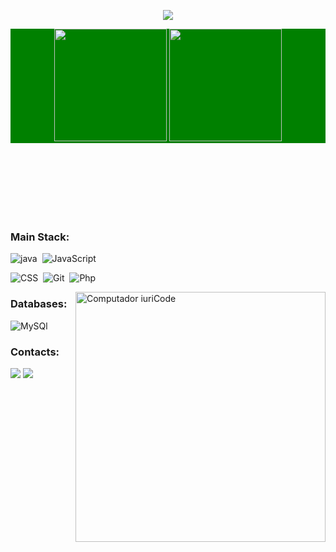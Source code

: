 

<p align='center'>
    <img src="https://capsule-render.vercel.app/api?type=waving&color=auto&height=300&section=header&text=Eduarda%20Dias&fontSize=90&animation=fadeIn&fontAlignY=38&desc=Dev%20em%20Desenvolvimento%20:)&descAlignY=51&descAlign=62"/>
</p>

<div  align="center" style="margin-bottom:100px; background: green;">
 <img height="180em" src="https://github-readme-stats.vercel.app/api?username=Diaseduarda01&show_icons=true&theme=tokyonight"/>
    <img height="180em" src="https://github-readme-stats.vercel.app/api/top-langs/?username=Diaseduarda01&layout=compact&theme=tokyonight"/>
 </div>
 
 &nbsp;
 &nbsp;

 ### Main Stack:



![java](https://img.shields.io/badge/Java-ED8B00?style=for-the-badge&logo=openjdk&logoColor=white)&nbsp;
![JavaScript](https://img.shields.io/badge/JavaScript-F7DF1E?style=for-the-badge&logo=javascript&logoColor=black)&nbsp;

![CSS](https://img.shields.io/badge/CSS3-1572B6?style=for-the-badge&logo=css3&logoColor=white)&nbsp;
![Git](https://img.shields.io/badge/GIT-E44C30?style=for-the-badge&logo=git&logoColor=white)&nbsp;
![Php](https://img.shields.io/badge/PHP-777BB4?style=for-the-badge&logo=php&logoColor=white)&nbsp;


<img src="https://raw.githubusercontent.com/MicaelliMedeiros/micaellimedeiros/master/image/computer-illustration.png" min-width="400px" max-width="400px" width="400px" align="right" alt="Computador iuriCode">




### Databases:
![MySQl](https://img.shields.io/badge/MySQL-005C84?style=for-the-badge&logo=mysql&logoColor=white)&nbsp;




### Contacts:

<div> 
<a href = "mailto:contato.mariaeduardasilvadias01@gmail.com"> <img src="https://img.shields.io/badge/Gmail-D14836?style=for-the-badge&logo=gmail&logoColor=white" target="_blank"></a>
<a href="https://www.linkedin.com/in/eduarda-dias-723a7820b/" target="_blank"><img src="https://img.shields.io/badge/-LinkedIn-%230077B5?style=for-the-badge&logo=linkedin&logoColor=white"  target="_blank"></a> 
 
</div>&nbsp;&nbsp;




